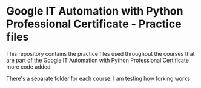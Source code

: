 # Google IT Automation with Python Professional Certificate - Practice files

This repository contains the practice files used throughout the courses that are
part of the Google IT Automation with Python Professional Certificate
more code added

There's a separate folder for each course.
I am testing how forking works

